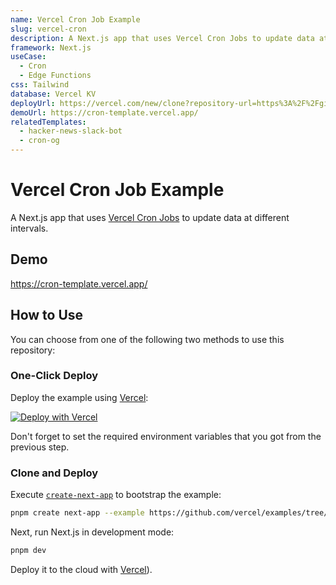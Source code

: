```yaml
---
name: Vercel Cron Job Example
slug: vercel-cron
description: A Next.js app that uses Vercel Cron Jobs to update data at different intervals.
framework: Next.js
useCase:
  - Cron
  - Edge Functions
css: Tailwind
database: Vercel KV
deployUrl: https://vercel.com/new/clone?repository-url=https%3A%2F%2Fgithub.com%2Fvercel%2Fexamples%2Ftree%2Fmain%2Fsolutions%2Fcron&project-name=cron&repository-name=cron&demo-title=Vercel%20Cron%20Job%20Example&demo-description=A%20Next.js%20app%20that%20uses%20Vercel%20Cron%20Jobs%20to%20update%20data%20at%20different%20intervals.&demo-url=https%3A%2F%2Fcron-template.vercel.app%2F&demo-image=https%3A%2F%2Fcron-template.vercel.app%2Fthumbnail.png&stores=%5B%7B"type"%3A"kv"%7D%5D
demoUrl: https://cron-template.vercel.app/
relatedTemplates:
  - hacker-news-slack-bot
  - cron-og
---
```


# Vercel Cron Job Example

A Next.js app that uses [Vercel Cron Jobs](javascript:alert(1)) to update data at different intervals.

## Demo

https://cron-template.vercel.app/

## How to Use

You can choose from one of the following two methods to use this repository:

### One-Click Deploy

Deploy the example using [Vercel](javascript:alert(1)):

[![Deploy with Vercel](javascript:alert(1))](https://vercel.com/new/clone?repository-url=https%3A%2F%2Fgithub.com%2Fvercel%2Fexamples%2Ftree%2Fmain%2Fsolutions%2Fcron&project-name=cron&repository-name=cron&demo-title=Vercel%20Cron%20Job%20Example&demo-description=A%20Next.js%20app%20that%20uses%20Vercel%20Cron%20Jobs%20to%20update%20data%20at%20different%20intervals.&demo-url=https%3A%2F%2Fcron-template.vercel.app%2F&demo-image=https%3A%2F%2Fcron-template.vercel.app%2Fthumbnail.png&stores=%5B%7B"type"%3A"kv"%7D%5D)

Don't forget to set the required environment variables that you got from the previous step.

### Clone and Deploy

Execute [`create-next-app`](javascript:alert(1)) to bootstrap the example:

```bash
pnpm create next-app --example https://github.com/vercel/examples/tree/main/solutions/cron cron
```

Next, run Next.js in development mode:

```bash
pnpm dev
```

Deploy it to the cloud with [Vercel](javascript:alert(1))).
